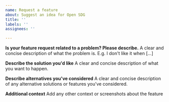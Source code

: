 ```yaml
---
name: Request a feature
about: Suggest an idea for Open SDG
title: ''
labels: ''
assignees: ''

---
```


**Is your feature request related to a problem? Please describe.**
A clear and concise description of what the problem is. E.g. I don't like it when [...]

**Describe the solution you'd like**
A clear and concise description of what you want to happen.

**Describe alternatives you've considered**
A clear and concise description of any alternative solutions or features you've considered.

**Additional context**
Add any other context or screenshots about the feature 
